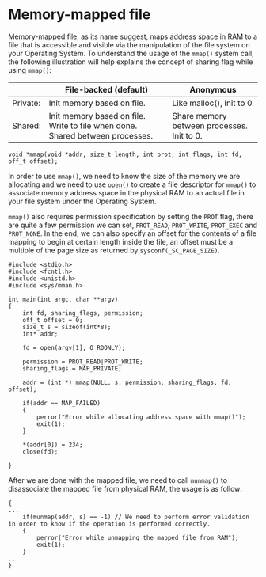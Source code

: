 # Memory-mapped file

Memory-mapped file, as its name suggest, maps address space in RAM to a file that is accessible and visible via the manipulation of the file system on your Operating System. To understand the usage of the `mmap()` system call, the following illustration will help explains the concept of sharing flag while using `mmap()`:

|         |    File-backed (default)   | Anonymous               |
|---------|----------------------------|-------------------------|
| Private:| Init memory based on file. | Like malloc(), init to 0|
| Shared: | Init memory based on file. Write to file when done. Shared between processes. | Share memory between processes. Init to 0.|

`void *mmap(void *addr, size_t length, int prot, int flags, int fd, off_t offset);`

In order to use `mmap()`, we need to know the size of the memory we are allocating and we need to use `open()` to create a file descriptor for `mmap()` to associate memory address space in the physical RAM to an actual file in your file system under the Operating System.

`mmap()` also requires permission specification by setting the `PROT` flag, there are quite a few permission we can set, `PROT_READ`, `PROT_WRITE`, `PROT_EXEC` and `PROT_NONE`. In the end, we can also specify an offset for the contents of a file mapping to begin at certain length inside the file, an offset must be a multiple of the page size as returned by `sysconf(_SC_PAGE_SIZE)`.

```
#include <stdio.h>
#include <fcntl.h>
#include <unistd.h>
#include <sys/mman.h>

int main(int argc, char **argv)
{
	int fd, sharing_flags, permission;
	off_t offset = 0;
	size_t s = sizeof(int*8);
	int* addr;

	fd = open(argv[1], O_RDONLY);

	permission = PROT_READ|PROT_WRITE;
	sharing_flags = MAP_PRIVATE;

	addr = (int *) mmap(NULL, s, permission, sharing_flags, fd, offset);

	if(addr == MAP_FAILED)
	{
		perror("Error while allocating address space with mmap()");
		exit(1);
	}

	*(addr[0]) = 234;
	close(fd);

}
```

After we are done with the mapped file, we need to call `munmap()` to disassociate the mapped file from physical RAM, the usage is as follow:

```
{
...
	if(munmap(addr, s) == -1) // We need to perform error validation in order to know if the operation is performed correctly.
	{
		perror("Error while unmapping the mapped file from RAM");
		exit(1);
	}
...
}
```